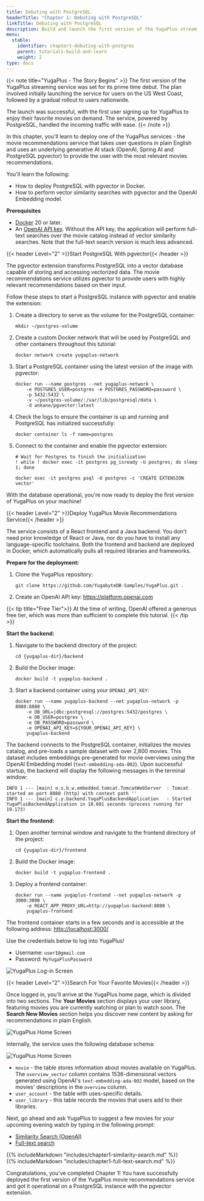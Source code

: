 ```yaml
---
title: Debuting with PostgreSQL
headerTitle: "Chapter 1: Debuting with PostgreSQL"
linkTitle: Debuting with PostgreSQL
description: Build and launch the first version of the YugaPlus streaming service on PostgreSQL.
menu:
  stable:
    identifier: chapter1-debuting-with-postgres
    parent: tutorials-build-and-learn
    weight: 2
type: docs
---
```


{{< note title="YugaPlus - The Story Begins" >}}
The first version of the YugaPlus streaming service was set for its prime time debut. The plan involved initially launching the service for users on the US West Coast, followed by a gradual rollout to users nationwide.

The launch was successful, with the first user signing up for YugaPlus to enjoy their favorite movies on demand. The service, powered by PostgreSQL, handled the incoming traffic with ease.
{{< /note >}}

In this chapter, you'll learn to deploy one of the YugaPlus services - the movie recommendations service that takes user questions in plain English and uses an underlying generative AI stack (OpenAI, Spring AI and PostgreSQL pgvector) to provide the user with the most relevant movies recommendations.

You'll learn the following:

* How to deploy PostgreSQL with pgvector in Docker.
* How to perform vector similarity searches with pgvector and the OpenAI Embedding model.

**Prerequisites**

* [Docker](https://www.docker.com) 20 or later.
* An [OpenAI API key](https://platform.openai.com/docs/overview). Without the API key, the application will perform full-text searches over the movie catalog instead of vector similarity searches. Note that the full-text search version is much less advanced.

{{< header Level="2" >}}Start PostgreSQL With pgvector{{< /header >}}

The pgvector extension transforms PostgreSQL into a vector database capable of storing and accessing vectorized data. The movie recommendations service utilizes pgvector to provide users with highly relevant recommendations based on their input.

Follow these steps to start a PostgreSQL instance with pgvector and enable the extension:

1. Create a directory to serve as the volume for the PostgreSQL container:

    ```shell
    mkdir ~/postgres-volume
    ```

2. Create a custom Docker network that will be used by PostgreSQL and other containers throughout this tutorial:

    ```shell
    docker network create yugaplus-network
    ```

3. Start a PostgreSQL container using the latest version of the image with pgvector:

    ```shell
    docker run --name postgres --net yugaplus-network \
        -e POSTGRES_USER=postgres -e POSTGRES_PASSWORD=password \
        -p 5432:5432 \
        -v ~/postgres-volume/:/var/lib/postgresql/data \
        -d ankane/pgvector:latest
    ```

4. Check the logs to ensure the container is up and running and PostgreSQL has initialized successfully:

    ```shell
    docker container ls -f name=postgres
    ```

5. Connect to the container and enable the pgvector extension:

    ```shell
    # Wait for Postgres to finish the initialization
    ! while ! docker exec -it postgres pg_isready -U postgres; do sleep 1; done

    docker exec -it postgres psql -U postgres -c 'CREATE EXTENSION vector'
    ```

With the database operational, you're now ready to deploy the first version of YugaPlus on your machine!

{{< header Level="2" >}}Deploy YugaPlus Movie Recommendations Service{{< /header >}}

The service consists of a React frontend and a Java backend. You don't need prior knowledge of React or Java, nor do you have to install any language-specific toolchains. Both the frontend and backend are deployed in Docker, which automatically pulls all required libraries and frameworks.

**Prepare for the deployment:**

1. Clone the YugaPlus repository:

    ```shell
    git clone https://github.com/YugabyteDB-Samples/YugaPlus.git .
    ```

2. Create an OpenAI API key: <https://platform.openai.com>

{{< tip title="Free Tier">}}
At the time of writing, OpenAI offered a generous free tier, which was more than sufficient to complete this tutorial.
{{< /tip >}}

**Start the backend:**

1. Navigate to the backend directory of the project:

    ```shell
    cd {yugaplus-dir}/backend
    ```

2. Build the Docker image:

    ```shell
    docker build -t yugaplus-backend .
    ```

3. Start a backend container using your `OPENAI_API_KEY`:

    ```shell
    docker run --name yugaplus-backend --net yugaplus-network -p 8080:8080 \
        -e DB_URL=jdbc:postgresql://postgres:5432/postgres \
        -e DB_USER=postgres \
        -e DB_PASSWORD=password \
        -e OPENAI_API_KEY=${YOUR_OPENAI_API_KEY} \
        yugaplus-backend
    ```

The backend connects to the PostgreSQL container, initializes the movies catalog, and pre-loads a sample dataset with over 2,800 movies. This dataset includes embeddings pre-generated for movie overviews using the OpenAI Embedding model (`text-embedding-ada-002`). Upon successful startup, the backend will display the following messages in the terminal window:

```output
INFO 1 --- [main] o.s.b.w.embedded.tomcat.TomcatWebServer  : Tomcat started on port 8080 (http) with context path ''
INFO 1 --- [main] c.y.backend.YugaPlusBackendApplication   : Started YugaPlusBackendApplication in 18.681 seconds (process running for 19.173)
```

**Start the frontend:**

1. Open another terminal window and navigate to the frontend directory of the project:

    ```shell
    cd {yugaplus-dir}/frontend
    ```

2. Build the Docker image:

    ```shell
    docker build -t yugaplus-frontend . 
    ```

3. Deploy a frontend container:

    ```shell
    docker run --name yugaplus-frontend --net yugaplus-network -p 3000:3000 \
        -e REACT_APP_PROXY_URL=http://yugaplus-backend:8080 \
        yugaplus-frontend
    ```

The frontend container starts in a few seconds and is accessible at the following address: <http://localhost:3000/>

Use the credentials below to log into YugaPlus!

* Username: `user1@gmail.com`
* Password: `MyYugaPlusPassword`

![YugaPlus Log-in Screen](/images/tutorials/build-and-learn/login-screen.png)

{{< header Level="2" >}}Search For Your Favorite Movies{{< /header >}}

Once logged in, you'll arrive at the YugaPlus home page, which is divided into two sections. The **Your Movies** section displays your user library, featuring movies you are currently watching or plan to watch soon. The **Search New Movies** section helps you discover new content by asking for recommendations in plain English.

![YugaPlus Home Screen](/images/tutorials/build-and-learn/chapter1-home-screen.png)

Internally, the service uses the following database schema:

![YugaPlus Home Screen](/images/tutorials/build-and-learn/yugaplus-schema.png)

* `movie` - the table stores information about movies available on YugaPlus. The `overview_vector` column contains 1536-dimensional vectors generated using OpenAI's `text-embedding-ada-002` model, based on the movies' descriptions in the `overview` column.
* `user_account` - the table with uses-specific details.
* `user_library` - this table records the movies that users add to their libraries.

Next, go ahead and ask YugaPlus to suggest a few movies for your upcoming evening watch by typing in the following prompt:

<ul class="nav nav-tabs-alt nav-tabs-yb">
  <li >
    <a href="#similarity-search" class="nav-link active" id="similarity-search-tab" data-toggle="tab"
       role="tab" aria-controls="similarity-search" aria-selected="true">
      <i class="fa-brands fa-apple" aria-hidden="true"></i>
      Similarity Search (OpenAI)
    </a>
  </li>
  <li>
    <a href="#full-text-search" class="nav-link" id="full-text-search-tab" data-toggle="tab"
       role="tab" aria-controls="full-text-search" aria-selected="false">
      <i class="fa-brands fa-linux" aria-hidden="true"></i>
      Full-text search
    </a>
  </li>
</ul>

<div class="tab-content">
  <div id="similarity-search" class="tab-pane fade show active" role="tabpanel" aria-labelledby="similarity-search-tab">
  {{% includeMarkdown "includes/chapter1-similarity-search.md" %}}
  </div>
  <div id="full-text-search" class="tab-pane fade" role="tabpanel" aria-labelledby="full-text-search-tab">
  {{% includeMarkdown "includes/chapter1-full-text-search.md" %}}
  </div>
</div>

Congratulations, you've completed Chapter 1! You have successfully deployed the first version of the YugaPlus movie recommendations service and got it operational on a PostgreSQL instance with the pgvector extension.
